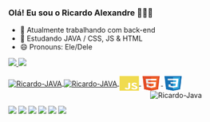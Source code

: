 ### Olá! Eu sou o Ricardo Alexandre 👨🏻‍💻 
- 🔭 Atualmente trabalhando com back-end
- 🌱 Estudando JAVA / CSS, JS & HTML 
- 😄 Pronouns: Ele/Dele
 <div>
 
  <a href="https://github.com/riicardoas">
  <img height="170em" src="https://github-readme-stats.vercel.app/api?username=riicardoas&show_icons=true&theme=tokyonight&include_all_commits=true&count_private=true"/>
  <img height="170em" src="https://github-readme-stats.vercel.app/api/top-langs/?username=riicardoas&layout=compact&langs_count=7&theme=tokyonight"/>
   
</div>
  
 <div style="display: inline_block"><br>
  <img align="center" alt="Ricardo-JAVA" height="30" width="40" src="https://cdn.jsdelivr.net/gh/devicons/devicon/icons/java/java-original.svg" />
  <img align="center" alt="Ricardo-JAVA" height="30" width="40" src="https://cdn.jsdelivr.net/gh/devicons/devicon/icons/c/c-original.svg" />
  <img align="center" alt="Ricardo-Js" height="30" width="40" src="https://raw.githubusercontent.com/devicons/devicon/master/icons/javascript/javascript-plain.svg">
  <img align="center" alt="Ricardo-HTML" height="30" width="40" src="https://raw.githubusercontent.com/devicons/devicon/master/icons/html5/html5-original.svg">
  <img align="center" alt="Ricardo-CSS" height="30" width="40" src="https://raw.githubusercontent.com/devicons/devicon/master/icons/css3/css3-original.svg">
  <img align="right" alt="Ricardo-Java" height="140" width="220" src="https://miro.medium.com/max/1785/1*zVnWJtyGOX_kUIDm6ccCfQ.gif">
  
</div>
  
##
  
  <div>
   
  <a href="https://www.youtube.com/channel/UCerVyvhAv0UaNqqdDNymiwA" target="_blank"><img src="https://img.shields.io/badge/YouTube-FF0000?style=for-the-badge&logo=youtube&logoColor=white" target="_blank"></a>
  <a href="https://www.facebook.com/ricardo.alexandre.796/" target="_blank"><img src="https://img.shields.io/badge/Facebook-1877F2?style=for-the-badge&logo=facebook&logoColor=white" target="_blank"></a>
  <a href="https://discordapp.com/users/riicardokaos#2131" target="_blank"><img src="https://img.shields.io/badge/Discord-7289DA?style=for-the-badge&logo=discord&logoColor=white" target="_blank"></a>
   <a href="https://www.instagram.com/riicardoas_" target="_blank"><img src="https://img.shields.io/badge/Instagram-E4405F?style=for-the-badge&logo=instagram&logoColor=white" target="_blank"></a>
  <a href="https://twitter.com/riicardoas_" target="_blank"><img src="https://img.shields.io/badge/Twitter-1DA1F2?style=for-the-badge&logo=twitter&logoColor=white" target="_blank"></a>
  <a href="https://www.linkedin.com/in/ricardo-alexandre-242444210/" target="_blank"><img src="https://img.shields.io/badge/LinkedIn-0077B5?style=for-the-badge&logo=linkedin&logoColor=white" target="_blank"></a> 
   
 </div>
